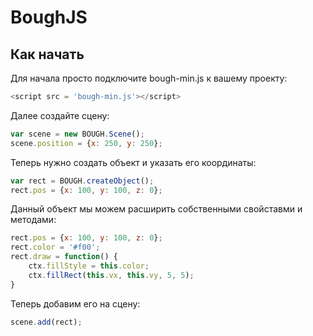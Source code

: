# BoughJS

## Как начать

Для начала просто подключите bough-min.js к вашему проекту:
````js
<script src = 'bough-min.js'></script>
````
Далее создайте сцену: 
````js
var scene = new BOUGH.Scene();
scene.position = {x: 250, y: 250};
````

Теперь нужно создать объект и указать его координаты:
````js
var rect = BOUGH.createObject();
rect.pos = {x: 100, y: 100, z: 0};
````

Данный объект мы можем расширить собственными свойставми и методами:
````js
rect.pos = {x: 100, y: 100, z: 0};
rect.color = '#f00';
rect.draw = function() {
	ctx.fillStyle = this.color;
	ctx.fillRect(this.vx, this.vy, 5, 5);
}
````

Теперь добавим его на сцену:
````js
scene.add(rect);
````
